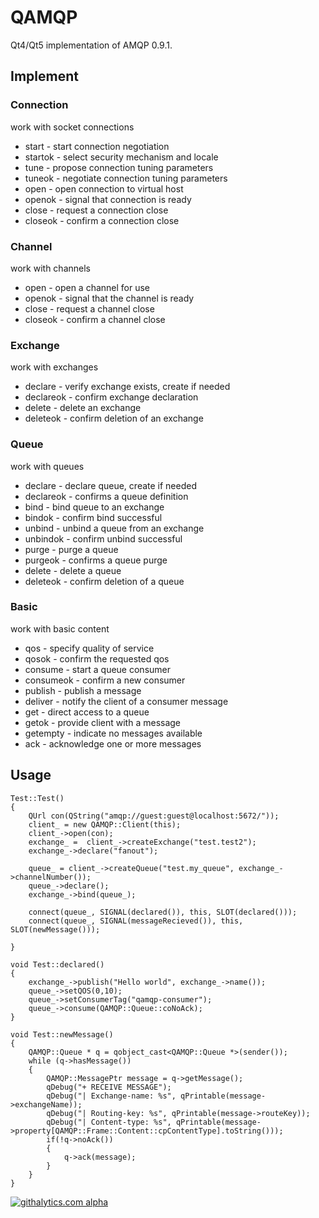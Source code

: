 QAMQP
=============
Qt4/Qt5 implementation of AMQP 0.9.1.

Implement
------------
### Connection
work with socket connections

* start - start connection negotiation
* startok - select security mechanism and locale
* tune - propose connection tuning parameters
* tuneok - negotiate connection tuning parameters
* open - open connection to virtual host
* openok - signal that connection is ready
* close - request a connection close
* closeok - confirm a connection close

### Channel
work with channels

* open - open a channel for use
* openok - signal that the channel is ready
* close - request a channel close
* closeok - confirm a channel close

### Exchange 
work with exchanges

* declare - verify exchange exists, create if needed
* declareok - confirm exchange declaration
* delete - delete an exchange
* deleteok - confirm deletion of an exchange

### Queue 
work with queues 

* declare - declare queue, create if needed
* declareok - confirms a queue definition
* bind - bind queue to an exchange
* bindok - confirm bind successful
* unbind - unbind a queue from an exchange
* unbindok - confirm unbind successful
* purge - purge a queue
* purgeok - confirms a queue purge
* delete - delete a queue
* deleteok - confirm deletion of a queue

### Basic
work with basic content 

* qos - specify quality of service
* qosok - confirm the requested qos
* consume - start a queue consumer
* consumeok - confirm a new consumer
* publish - publish a message
* deliver - notify the client of a consumer message
* get - direct access to a queue
* getok - provide client with a message
* getempty - indicate no messages available
* ack - acknowledge one or more messages

Usage
------------

    Test::Test()	
	{
		QUrl con(QString("amqp://guest:guest@localhost:5672/"));
		client_ = new QAMQP::Client(this);
		client_->open(con);
		exchange_ =  client_->createExchange("test.test2");
		exchange_->declare("fanout");

		queue_ = client_->createQueue("test.my_queue", exchange_->channelNumber());
		queue_->declare();
		exchange_->bind(queue_);

		connect(queue_, SIGNAL(declared()), this, SLOT(declared()));
		connect(queue_, SIGNAL(messageRecieved()), this, SLOT(newMessage()));	

	}

	void Test::declared()
	{
		exchange_->publish("Hello world", exchange_->name());
		queue_->setQOS(0,10);
		queue_->setConsumerTag("qamqp-consumer");
		queue_->consume(QAMQP::Queue::coNoAck);
	}

	void Test::newMessage()
	{
		QAMQP::Queue * q = qobject_cast<QAMQP::Queue *>(sender());
		while (q->hasMessage())
		{
			QAMQP::MessagePtr message = q->getMessage();
			qDebug("+ RECEIVE MESSAGE");
			qDebug("| Exchange-name: %s", qPrintable(message->exchangeName));
			qDebug("| Routing-key: %s", qPrintable(message->routeKey));
			qDebug("| Content-type: %s", qPrintable(message->property[QAMQP::Frame::Content::cpContentType].toString()));
			if(!q->noAck())
			{
				q->ack(message);
			}
		}
	}

	
[![githalytics.com alpha](https://cruel-carlota.pagodabox.com/fda6b79d2e88186cba0c70e204c4f10b "githalytics.com")](http://githalytics.com/fuCtor/QAMQP)